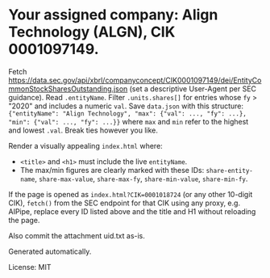 # Your assigned company: Align Technology (ALGN), CIK 0001097149.

Fetch https://data.sec.gov/api/xbrl/companyconcept/CIK0001097149/dei/EntityCommonStockSharesOutstanding.json (set a descriptive User-Agent per SEC guidance).
Read `.entityName`. Filter `.units.shares[]` for entries whose `fy` > "2020" and
includes a numeric `val`.
Save `data.json` with this structure:
`{"entityName": "Align Technology", "max": {"val": ..., "fy": ...}, "min": {"val": ..., "fy": ...}}`
where `max` and `min` refer to the highest and lowest `.val`. Break ties however you like.

Render a visually appealing `index.html` where:
- `<title>` and `<h1>` must include the live `entityName`.
- The max/min figures are clearly marked with these IDs:
  `share-entity-name`,
  `share-max-value`, `share-max-fy`,
  `share-min-value`, `share-min-fy`.

If the page is opened as `index.html?CIK=0001018724` (or any other 10-digit CIK),
`fetch()` from the SEC endpoint for that CIK using any proxy, e.g. AIPipe,
replace every ID listed above and the title and H1 without reloading the page.

Also commit the attachment uid.txt as-is.

Generated automatically.

License: MIT